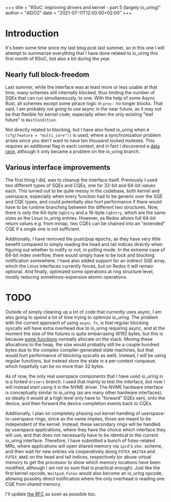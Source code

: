 +++
title = "RSoC: improving drivers and kernel - part 5 (largely io_uring)"
author = "4lDO2"
date = "2021-07-11T12:00:00+02:00"
+++

# Introduction

It's been some time since my last blog post last summer, so in this one I will
attempt to summarize everything that I have done related to io_uring this first
month of RSoC, but also a bit during the year.

## Nearly full block-freedom

Last summer, while the interface was at least more or less usable at that time,
many schemes still internally blocked, thus limiting the number of SQEs that
can run simultaneously, to one. With the help of some Async Rust, all schemes
except some ptrace logic in `proc:` no longer blocks. That said, I am probably
not going to use async in the near future, as it may not be that flexible for
kernel code, especially when the only existing "leaf future" is
`WaitCondition`.

Not directly related to blocking, but I have also fixed io_uring when
`#[cfg(feature = "multi_core")]` is used, where a synchronization problem
arises since you don't want to have ten thousand locked mutexes. This requires
an additional flag in each context, and in fact I discovered a [data
race](https://gitlab.redox-os.org/redox-os/kernel/-/merge_requests/167),
although it only became a problem on the io_uring branch.

## Various interface improvements

The first thing I did, was to cleanup the interface itself. Previously I used
two different types of SQEs and CQEs, one for 32-bit and 64-bit values each.
This turned out to be quite messy in the codebase, both kernel and userspace,
especially when every function had to be generic over the SQE and CQE types,
and could potentially also hurt performance if there would have to be runtime
branching between the different two structures. Now, there is only the 64-byte
`SqEntry` and a 16-byte `CqEntry`, which are the same sizes as the Linux
io_uring entries. However, as Redox allows full 64-bit return values e.g. from
mmap, two CQEs can be chained into an "extended" CQE if a single one is not
sufficient.

Additionally, I have removed the push/pop epochs, as they have very little
benefit compared to simply reading the head and tail indices directly when
figuring out whether to notify or not, in polling mode. In the extreme case of
64-bit index overflow, there would simply have to be lock and blocking
notification somewhere. I have also added support for an indirect SQE array,
which the Linux interfaces currently forces, but on Redox it will remain
optional. And finally, optimized some operations at ring structure level,
mostly reducing sometimes-expensive atomic operations.

# TODO

Outside of simply cleaning up a lot of code that currently uses async, I am
also going to spend a lot of time trying to optimize io_uring. The problem with
the current approach of using `async fn`, is that regular blocking syscalls
will have extra overhead due to io_uring requiring async, and at the moment the
size of the futures is quite embarrasing (6192 bytes, but this is because [some
functions](https://gitlab.redox-os.org/4lDO2/kernel/-/blob/7e5e1818662b0c5c814345f648ab8d70097659e3/src/syscall/fs.rs#L169)
normally allocate on the stack. Moving these allocations to the heap, the size
would probably still be a couple hundred bytes due to the complex
compiler-generated state machines, but that would hurt performance of blocking
syscalls as well). Instead, I will be using regular functions, but instead
store the state in a per-context runqueue, which hopefully can be no more than
32 bytes.

As of now, the only real userspace components that I have used io_uring in is a
forked `drivers` branch. I used that mainly to test the interface, but now I
will instead start using it in the NVME driver. The NVME hardware interface is
conceptually similar to io_uring (as are many other hardware interfaces), so
ideally it would at a high level only have to "forward" SQEs sent, onto the
device, and then forward the device completion events back to CQEs.

Additionally, I plan on completely phasing out kernel handling of
userspace-to-userspace rings, since as the name implies, those are meant to be
independent of the kernel. Instead, these secondary rings will be handled by
userspace applications, where they have the choice which interface they will
use, and that does not necessarily have to be identical to the current io_uring
interface. Therefore, I have submitted a bunch of futex-related MRs, where
applications will open shared memory via `ipcd`'s `shm:` scheme, and then wait
for new entries via cooperatively doing `FUTEX_WAIT64` and `FUTEX_WAKE` on the
head and tail indices, respectively (or abuse virtual memory to get the
processor to show which memory locations have been modified, although I am not
so sure that is practical enough). Just like the first kernel opcode,
`Waitpid`, `Futex` would also become an io_uring opcode, allowing possibly
direct notification where the only overhead is reading one CQE from shared
memory.

I'll update [the
RFC](https://gitlab.redox-os.org/4lDO2/rfcs/-/blob/io_uring/text/0000-io_uring.md)
as soon as possible too.
